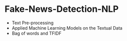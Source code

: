 # Fake-News-Detection-NLP
- Text Pre-processing
- Applied Machine Learning Models on the Textual Data
- Bag of words and TFIDF

